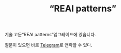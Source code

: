 ﻿---
layout: post-ea

group: 기술 고문 
title: “REAl patterns”
meta: REAl patterns
logo: real_patterns.svg
order: 3

category: ea

og: img/og-real-patterns.jpg

lang: kr
ref: real_patterns
---

기술 고문“REAl patterns”업그레이드에 있습니다.

질문이 있으면 바로 <a href="https://t.me/chutkoy" target="_blank">Telegram</a>로 연락할 수 있다.
